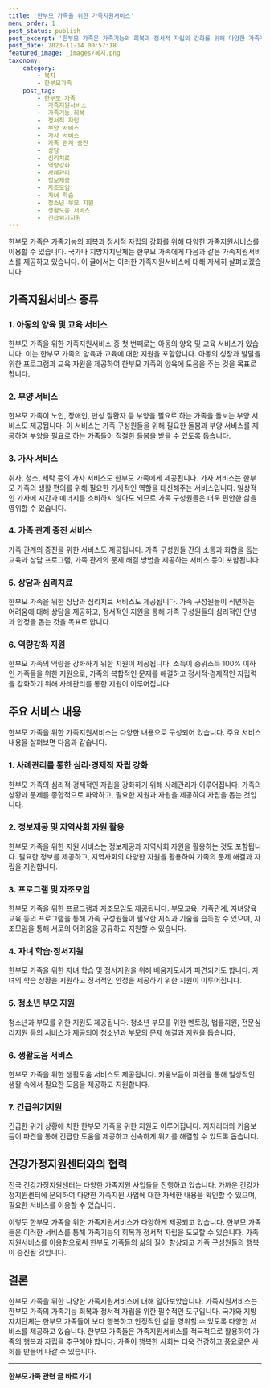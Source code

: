 ```yaml
---
title: '한부모 가족을 위한 가족지원서비스'
menu_order: 1
post_status: publish
post_excerpt: '한부모 가족은 가족기능의 회복과 정서적 자립의 강화를 위해 다양한 가족지원서비스를 이용할 수 있습니다. 국가나 지방자치단체는 한부모 가족에게 다음과 같은 가족지원서비스를 제공하고 있습니다. 이 글에서는 이러한 가족지원서비스에 대해 자세히 살펴보겠습니다.'
post_date: 2023-11-14 00:57:18
featured_image: _images/복지.png
taxonomy:
    category:
        - 복지
        - 한부모가족
    post_tag:
        - 한부모 가족
        -  가족지원서비스
        -  가족기능 회복
        -  정서적 자립
        -  부양 서비스
        -  가사 서비스
        -  가족 관계 증진
        -  상담
        -  심리치료
        -  역량강화
        -  사례관리
        -  정보제공
        -  자조모임
        -  자녀 학습
        -  청소년 부모 지원
        -  생활도움 서비스
        -  긴급위기지원
---
```



한부모 가족은 가족기능의 회복과 정서적 자립의 강화를 위해 다양한 가족지원서비스를 이용할 수 있습니다. 국가나 지방자치단체는 한부모 가족에게 다음과 같은 가족지원서비스를 제공하고 있습니다. 이 글에서는 이러한 가족지원서비스에 대해 자세히 살펴보겠습니다.

## 가족지원서비스 종류

### 1. 아동의 양육 및 교육 서비스
한부모 가족을 위한 가족지원서비스 중 첫 번째로는 아동의 양육 및 교육 서비스가 있습니다. 이는 한부모 가족의 양육과 교육에 대한 지원을 포함합니다. 아동의 성장과 발달을 위한 프로그램과 교육 자원을 제공하여 한부모 가족의 양육에 도움을 주는 것을 목표로 합니다.

### 2. 부양 서비스
한부모 가족이 노인, 장애인, 만성 질환자 등 부양을 필요로 하는 가족을 돌보는 부양 서비스도 제공됩니다. 이 서비스는 가족 구성원들을 위해 필요한 돌봄과 부양 서비스를 제공하여 부양을 필요로 하는 가족들이 적절한 돌봄을 받을 수 있도록 돕습니다.

### 3. 가사 서비스
취사, 청소, 세탁 등의 가사 서비스도 한부모 가족에게 제공됩니다. 가사 서비스는 한부모 가족의 생활 편의를 위해 필요한 가사적인 역할을 대신해주는 서비스입니다. 일상적인 가사에 시간과 에너지를 소비하지 않아도 되므로 가족 구성원들은 더욱 편안한 삶을 영위할 수 있습니다.

### 4. 가족 관계 증진 서비스
가족 관계의 증진을 위한 서비스도 제공됩니다. 가족 구성원들 간의 소통과 화합을 돕는 교육과 상담 프로그램, 가족 관계의 문제 해결 방법을 제공하는 서비스 등이 포함됩니다.

### 5. 상담과 심리치료
한부모 가족을 위한 상담과 심리치료 서비스도 제공됩니다. 가족 구성원들이 직면하는 어려움에 대해 상담을 제공하고, 정서적인 지원을 통해 가족 구성원들의 심리적인 안녕과 안정을 돕는 것을 목표로 합니다.

### 6. 역량강화 지원
한부모 가족의 역량을 강화하기 위한 지원이 제공됩니다. 소득이 중위소득 100% 이하인 가족들을 위한 지원으로, 가족의 복합적인 문제를 해결하고 정서적·경제적인 자립력을 강화하기 위해 사례관리를 통한 지원이 이루어집니다.

## 주요 서비스 내용

한부모 가족을 위한 가족지원서비스는 다양한 내용으로 구성되어 있습니다. 주요 서비스 내용을 살펴보면 다음과 같습니다.

### 1. 사례관리를 통한 심리·경제적 자립 강화
한부모 가족의 심리적·경제적인 자립을 강화하기 위해 사례관리가 이루어집니다. 가족의 상황과 문제를 종합적으로 파악하고, 필요한 지원과 자원을 제공하여 자립을 돕는 것입니다.

### 2. 정보제공 및 지역사회 자원 활용
한부모 가족을 위한 지원 서비스는 정보제공과 지역사회 자원을 활용하는 것도 포함됩니다. 필요한 정보를 제공하고, 지역사회의 다양한 자원을 활용하여 가족의 문제 해결과 자립을 지원합니다.

### 3. 프로그램 및 자조모임
한부모 가족을 위한 프로그램과 자조모임도 제공됩니다. 부모교육, 가족관계, 자녀양육교육 등의 프로그램을 통해 가족 구성원들이 필요한 지식과 기술을 습득할 수 있으며, 자조모임을 통해 서로의 어려움을 공유하고 지원할 수 있습니다.

### 4. 자녀 학습·정서지원
한부모 가족을 위한 자녀 학습 및 정서지원을 위해 배움지도사가 파견되기도 합니다. 자녀의 학습 상황을 지원하고 정서적인 안정을 제공하기 위한 지원이 이루어집니다.

### 5. 청소년 부모 지원
청소년과 부모를 위한 지원도 제공됩니다. 청소년 부모를 위한 멘토링, 법률지원, 전문심리지원 등의 서비스가 제공되어 청소년과 부모의 문제 해결과 지원을 돕습니다.

### 6. 생활도움 서비스
한부모 가족을 위한 생활도움 서비스도 제공됩니다. 키움보듬이 파견을 통해 일상적인 생활 속에서 필요한 도움을 제공하고 지원합니다.

### 7. 긴급위기지원
긴급한 위기 상황에 처한 한부모 가족을 위한 지원도 이루어집니다. 지지리더와 키움보듬이 파견을 통해 긴급한 도움을 제공하고 신속하게 위기를 해결할 수 있도록 돕습니다.

## 건강가정지원센터와의 협력

전국 건강가정지원센터는 다양한 가족지원 사업들을 진행하고 있습니다. 가까운 건강가정지원센터에 문의하여 다양한 가족지원 사업에 대한 자세한 내용을 확인할 수 있으며, 필요한 서비스를 이용할 수 있습니다.

이렇듯 한부모 가족을 위한 가족지원서비스가 다양하게 제공되고 있습니다. 한부모 가족들은 이러한 서비스를 통해 가족기능의 회복과 정서적 자립을 도모할 수 있습니다. 가족지원서비스를 이용함으로써 한부모 가족들의 삶의 질이 향상되고 가족 구성원들의 행복이 증진될 것입니다.

## 결론

한부모 가족을 위한 다양한 가족지원서비스에 대해 알아보았습니다. 가족지원서비스는 한부모 가족의 가족기능 회복과 정서적 자립을 위한 필수적인 도구입니다. 국가와 지방 자치단체는 한부모 가족들이 보다 행복하고 안정적인 삶을 영위할 수 있도록 다양한 서비스를 제공하고 있습니다. 한부모 가족들은 가족지원서비스를 적극적으로 활용하여 가족의 행복과 자립을 추구해야 합니다. 가족이 행복한 사회는 더욱 건강하고 풍요로운 사회를 만들어 나갈 수 있습니다.
<!-- wp:separator -->
<hr class="wp-block-separator has-alpha-channel-opacity"/>
<!-- /wp:separator -->

<!-- wp:group {"backgroundColor":"base","layout":{"type":"constrained"}} -->
<div class="wp-block-group has-base-background-color has-background"><!-- wp:paragraph {"align":"center","fontSize":"medium"} -->
<p class="has-text-align-center has-large-font-size"><strong>한부모가족 관련 글 바로가기</strong></p>
<!-- /wp:paragraph -->


<!-- wp:latest-posts
{"categories":[{"id":23338,"count":19,"description":"","link":"https://uknowlaw.com/category/%ed%95%9c%eb%b6%80%eb%aa%a8%ea%b0%80%ec%a1%b1/","name":"한부모가족","slug":"한부모가족","taxonomy":"category","parent":0,"meta":[],"_links":{"self":[{"href":"https://uknowlaw.com/wp-json/wp/v2/categories/23338"}],"collection":[{"href":"https://uknowlaw.com/wp-json/wp/v2/categories"}],"about":[{"href":"https://uknowlaw.com/wp-json/wp/v2/taxonomies/category"}],"wp:post_type":[{"href":"https://uknowlaw.com/wp-json/wp/v2/posts?categories=23338"}],"curies":[{"name":"wp","href":"https://api.w.org/{rel}","templated":true}]}}],"postsToShow":100,"excerptLength":28,"postLayout":"grid","columns":2,"featuredImageAlign":"left","featuredImageSizeSlug":"large","fontSize":"small"} /--></div>
<!-- /wp:group -->